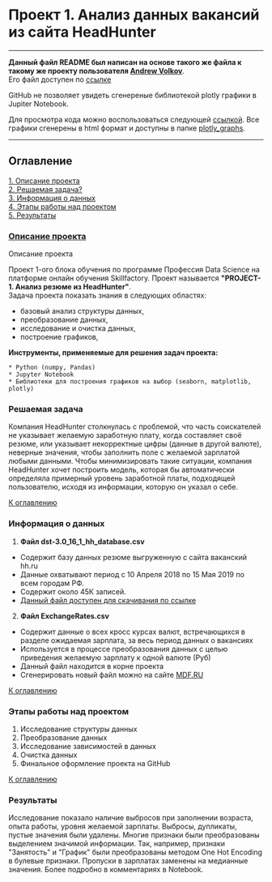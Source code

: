 # Проект 1. Анализ данных вакансий из сайта HeadHunter


***
<b>Данный файл README был написан на основе такого же файла к такому же проекту пользователя [Andrew Volkov](https://github.com/AndrewVolkova)</b>.<br>
Его файл доступен по [ссылке](https://github.com/AndrewVolkova/project-1/blob/468a99bca5ddd1fb8d64ded9fcbd194a5dc14de6/README.md#%D0%9E%D0%BF%D0%B8%D1%81%D0%B0%D0%BD%D0%B8%D0%B5-%D0%BF%D1%80%D0%BE%D0%B5%D0%BA%D1%82%D0%B0)

GitHub не позволяет увидеть сгенереные библиотекой plotly графики в Jupiter Notebook.

Для просмотра кода можно воспользоваться следующей [ссылкой](). Все графики сгенерены в html формат и доступны в папке [plotly_graphs](plotly_graphs).
***

## Оглавление 
[1. Описание проекта](https://github.com/kostyukovkg/Skillfactory_PJ-01_HH-resume-analysis/blob/master/README.md#Описание-проекта)  
[2. Решаемая задача?](https://github.com/kostyukovkg/Skillfactory_PJ-01_HH-resume-analysis/blob/master/README.md#Решаемая-задача)  
[3. Информация о данных](https://github.com/kostyukovkg/Skillfactory_PJ-01_HH-resume-analysis/blob/master/README.md#Информация-о-данных)  
[4. Этапы работы над проектом](https://github.com/kostyukovkg/Skillfactory_PJ-01_HH-resume-analysis/blob/master/README.md#Этапы-работы-над-проектом)  
[5. Результаты](https://github.com/kostyukovkg/Skillfactory_PJ-01_HH-resume-analysis/blob/master/README.md#Результаты)    


### [Описание проекта](#Описание_проекта)
<a name = 'Описание_проекта'>Описание проекта</a> <br>

Проект 1-ого блока обучения по программе Профессия Data Science на платформе онлайн обучения Skillfactory. Проект называется <b>"PROJECT-1. Анализ резюме из HeadHunter"</b>. <br>
Задача проекта показать знания в следующих областях:
  * базовый анализ структуры данных,
  * преобразование данных,
  * исследование и очистка данных,
  * построение графиков,
  
  <b>Инструменты, применяемые для решения задач проекта:</b>

    * Python (numpy, Pandas)
    * Jupyter Notebook
    * Библиотеки для построения графиков на выбор (seaborn, matplotlib, plotly)

 ### Решаемая задача

Компания HeadHunter столкнулась с проблемой, что часть соискателей не указывает желаемую заработную плату, 
когда составляет своё резюме, или указывает некорректные цифры (данные в другой валюте), неверные значения, чтобы заполнить поле с желаемой зарплатой любыми данными.
Чтобы минимизировать такие ситуации, компания HeadHunter хочет построить модель, которая бы автоматически определяла 
примерный уровень заработной платы, подходящей пользователю, исходя из информации, которую он указал о себе.

[К оглавлению](#оглавление)

### Информация о данных

1. <b>Файл dst-3.0_16_1_hh_database.csv</b>
* Содержит базу данных резюме выгруженную с сайта ваканский hh.ru 
* Данные охватывают период с 10 Апреля 2018 по 15 Мая 2019 по всем городам РФ.<br>
* Содержит около 45К записей.
* [Данный файл доступен для скачивания по ссылке](https://drive.google.com/file/d/11oyzp50E1XHBcopYcQXE-sGUrxulXvp7/view?usp=drive_link)

2. <b>Файл ExchangeRates.csv</b>
* Содержит данные о всех кросс курсах валют, встречающихся в разделе ожидаемая зарплата, за весь период данных о вакансиях
* Используется в процессе преобразования данных с целью приведения желаемую зарплату к одной валюте (Руб)
* Данный файл находится в корне проекта
* Сгенерировать новый файл можно на сайте  [MDF.RU](https://mfd.ru)

[К оглавлению](#оглавление)

### Этапы работы над проектом

1. Исследование структуры данных
2. Преобразование данных
3. Исследование зависимостей в данных
4. Очистка данных
5. Финальное оформление проекта на GitHub

[К оглавлению](#оглавление)

### Результаты
Исследование показало наличие выбросов при заполнении возраста, опыта работы, уровня желаемой зарплаты.
Выбросы, дупликаты, пустые значения были удалены.
Многие признаки были преобразованы выделением значимой информации. Так, например, признаки "Занятость" и "График" были преобразованы методом One Hot Encoding в булевые признаки.
Пропуски в зарплатах заменены на медианные значения.
Более подробно в комментариях в Notebook.